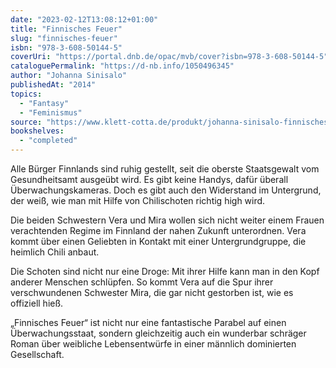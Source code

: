 ```yaml
---
date: "2023-02-12T13:08:12+01:00"
title: "Finnisches Feuer"
slug: "finnisches-feuer"
isbn: "978-3-608-50144-5"
coverUri: "https://portal.dnb.de/opac/mvb/cover?isbn=978-3-608-50144-5"
cataloguePermalink: "https://d-nb.info/1050496345"
author: "Johanna Sinisalo"
publishedAt: "2014"
topics:
  - "Fantasy"
  - "Feminismus"
source: "https://www.klett-cotta.de/produkt/johanna-sinisalo-finnisches-feuer-9783608501445-t-2733"
bookshelves:
  - "completed"
---
```

Alle Bürger Finnlands sind ruhig gestellt, seit die oberste Staatsgewalt vom 
Gesundheitsamt ausgeübt wird. Es gibt keine Handys, dafür überall 
Überwachungskameras. Doch es gibt auch den Widerstand im Untergrund, der weiß, 
wie man mit Hilfe von Chilischoten richtig high wird.

Die beiden Schwestern Vera und Mira wollen sich nicht weiter einem Frauen 
verachtenden Regime im Finnland der nahen Zukunft unterordnen. Vera kommt über 
einen Geliebten in Kontakt mit einer Untergrundgruppe, die heimlich Chili 
anbaut.

Die Schoten sind nicht nur eine Droge: Mit ihrer Hilfe kann man in den Kopf 
anderer Menschen schlüpfen. So kommt Vera auf die Spur ihrer verschwundenen 
Schwester Mira, die gar nicht gestorben ist, wie es offiziell hieß. 

„Finnisches Feuer“ ist nicht nur eine fantastische Parabel auf einen 
Überwachungsstaat, sondern gleichzeitig auch ein wunderbar schräger Roman über 
weibliche Lebensentwürfe in einer männlich dominierten Gesellschaft.